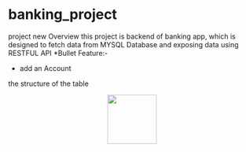 # banking_project
project new
Overview
this project is backend of banking app, which is designed to fetch data from MYSQL Database and exposing data using RESTFUL API
*Bullet
Feature:-
  * add an Account

the structure of the table 
<p align="center">
	<img src="image/screenshot(72).png" width="100px" height="100px">
</p>
